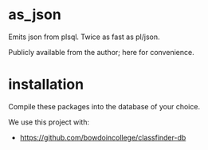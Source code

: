 # as_json
Emits json from plsql. Twice as fast as pl/json.

Publicly available from the author; here for convenience.

# installation
Compile these packages into the database of your choice.  

We use this project with: 
* https://github.com/bowdoincollege/classfinder-db

